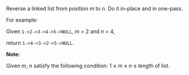 Reverse a linked list from position *m* to *n*. Do it in-place and in one-pass.

For example:

Given `1->2->3->4->5->NULL`, *m* = 2 and *n* = 4,

return `1->4->3->2->5->NULL`.

**Note:**

Given *m*, *n* satisfy the following condition:
1 ≤ *m* ≤ *n* ≤ length of list.
